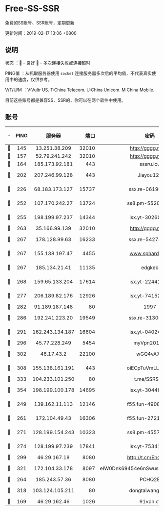# Free-SS-SSR

免费的SS账号、SSR账号，定期更新

更新时间：2019-02-17 13:06 +0800

## 说明

状态     ：🙂 - 良好 🙁 - 多次连接失败或连接超时

PING值   ：从抓取服务器使用 `socket` 连接服务器多次后的平均值，不代表真实使用中的速度，仅供参考。

V/T/U/M  ：V:Vultr US. T:China Telecom. U:China Unicom. M:China Mobile.

目前这些账号都是兼容SS、SSR的，你可以在两个软件中使用。

## 账号

|-|PING|服务器|端口|密码|加密方式|区域|V/T/U/M|
|:----:|:----:|:-----:|-----:|:----:|:----:|:----:|:----:|
|🙂|145|13.251.38.209|32010|http://gggg.rocks|chacha20|SG|8↑/10↑/10↑/10↑|
|🙂|157|52.79.241.242|32010|http://gggg.rocks|chacha20|KR|8↑/9↑/9↑/9↑|
|🙂|164|185.173.92.181|443|sssru.icu|rc4-md5|RU|10↑/10↑/10↑/10↑|
|🙂|202|207.246.99.128|443|Jiayou123|aes-256-cfb|US|5↑/10↑/10↑/10↑|
|🙂|226|68.183.173.127|15737|ssx.re-06190074|aes-256-cfb|US|8↑/9↑/9↑/9↑|
|🙂|252|107.170.242.27|13724|ss8.pm-55209281|aes-256-cfb|US|10↑/10↑/10↑/10↑|
|🙂|255|198.199.97.237|14344|isx.yt-30260527|aes-256-cfb|US|9↑/9↑/9↑/9↑|
|🙂|263|35.166.99.139|32010|http://gggg.rocks|chacha20|US|10↑/10↑/10↑/10↑|
|🙂|267|178.128.99.63|16233|ssx.re-54274475|aes-256-cfb|SG|8↑/9↑/9↑/9↑|
|🙂|267|155.138.197.47|4455|www.sphard.com|aes-256-cfb|US|10↑/10↑/10↑/10↑|
|🙂|267|185.134.21.41|11135|edgkeb|aes-256-cfb|GB|4↓/10↑/10↑/10↑|
|🙂|268|159.65.133.204|17614|isx.yt-22441649|aes-256-cfb|SG|9↑/9↑/9↑/9↑|
|🙂|277|206.189.82.176|12926|isx.yt-74152672|aes-256-cfb|SG|9↑/9↑/9↑/9↑|
|🙂|282|91.189.187.148|80|1997|chacha20|US|10↑/10↑/10↑/10↑|
|🙂|286|192.241.223.20|19549|ssx.re-31306029|aes-256-cfb|US|8↑/9↑/9↑/9↑|
|🙂|291|162.243.134.187|16604|isx.yt-04024645|aes-256-cfb|US|9↑/9↑/9↑/9↑|
|🙂|296|45.77.228.249|5454|myVpn2019[]|rc4-md5|GB|10↑/10↑/10↑/10↑|
|🙂|302|46.17.43.2|22100|wGQ4vA7D|aes-256-gcm|RU|4↑/10↑/10↑/10↑|
|🙂|308|155.138.161.191|443|oiECpTuVmLLxk4Ts|aes-256-cfb|US|7↑/10↑/10↑/10↑|
|🙂|333|104.233.101.250|80|t.me/SSRSUB|rc4-md5|CA|9↓/10↑/10↑/10↑|
|🙂|354|198.199.100.178|14695|isx.yt-30446613|aes-256-cfb|US|9↑/9↑/9↑/9↑|
|🙂|249|139.162.11.113|12146|f55.fun-49081960|aes-256-cfb|SG|10↑/10↑/10↑/10↑|
|🙂|261|172.104.49.43|16306|f55.fun-27213111|aes-256-cfb|SG|8↑/9↑/9↑/9↑|
|🙂|271|128.199.154.243|10323|ss8.pm-45572550|aes-256-cfb|SG|10↑/10↑/10↑/10↑|
|🙂|274|128.199.97.239|17841|isx.yt-75341439|aes-256-cfb|SG|9↑/9↑/9↑/9↑|
|🙂|299|46.29.167.18|8080|http://t.cn/EhdmTxe|rc4-md5|RU|10↑/10↑/10↑/10↑|
|🙂|321|172.104.33.178|8097|eIW0Dnk69454e6nSwuspv9DmS201tQ0D|aes-256-cfb|SG|10↑/10↑/10↑/10↑|
|🙁|264|185.243.57.36|8080|PCHQ2E|rc4-md5|US|10↑/10↑/10↑/10↑|
|🙁|318|103.124.105.211|80|dongtaiwang.com|aes-256-cfb|US|10↑/10↑/10↑/10↑|
|🙁|169|46.29.162.46|1026|91vpn.cf|rc4-md5|RU|9↑/10↑/9↑/10↑|
